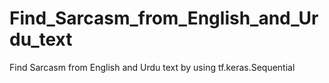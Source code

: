 # Find_Sarcasm_from_English_and_Urdu_text
Find Sarcasm from English and Urdu text by using  tf.keras.Sequential
